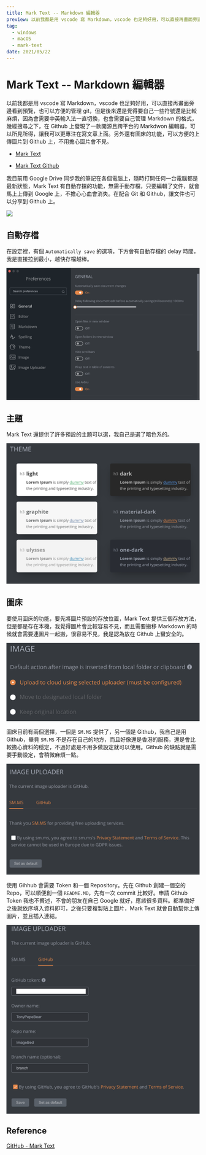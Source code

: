 ```yaml
---
title: Mark Text -- Markdown 編輯器
preview: 以前我都是用 vscode 寫 Markdown，vscode 也足夠好用，可以直接再畫面旁邊看到預覽，也可以方便的管理 git，但是後來還是覺得要自己一些符號還是比較麻煩，因為會需要中英輸入法一直切換，也會需要自己管理 Markdown 的格式，幾經搜尋之下，在 Github 上發現了一款開源且跨平台的 Markdwon 編輯器，可以所見所得，讓我可以更專注在寫文章上面。另外還有圖床的功能，可以方便的上傳圖片到 Github 上，不用擔心圖片會不見。
tag:
  - windows
  - macOS
  - mark-text
date: 2021/05/22
---
```


# Mark Text -- Markdown 編輯器

以前我都是用 vscode 寫 Markdown，vscode 也足夠好用，可以直接再畫面旁邊看到預覽，也可以方便的管理 git，但是後來還是覺得要自己一些符號還是比較麻煩，因為會需要中英輸入法一直切換，也會需要自己管理 Markdown 的格式，幾經搜尋之下，在 Github 上發現了一款開源且跨平台的 Markdwon 編輯器，可以所見所得，讓我可以更專注在寫文章上面。另外還有圖床的功能，可以方便的上傳圖片到 Github 上，不用擔心圖片會不見。

- [Mark Text](https://marktext.app/)

- [Mark Text Github](https://github.com/marktext/marktext)

我目前用 Google Drive 同步我的筆記在各個電腦上，隨時打開任何一台電腦都是最新狀態，Mark Text 有自動存擋的功能，無需手動存檔，只要編輯了文件，就會馬上上傳到 Google 上，不擔心心血會消失。在配合 Git 和 Github，讓文件也可以分享到 Github 上。

![](https://github.com/marktext/marktext/raw/develop/docs/marktext.png?raw=true)

## 自動存檔

在設定裡，有個 `Automatically save` 的選項，下方會有自動存檔的 delay 時間，我是直接拉到最小，越快存檔越棒。

![截圖 2021-02-17 下午5.27.38.png](https://raw.githubusercontent.com/TonyPepeBear/ImageBed/main/2021/02/17-17-27-46-%E6%88%AA%E5%9C%96%202021-02-17%20%E4%B8%8B%E5%8D%885.27.38.png)

## 主題

Mark Text 還提供了許多預設的主題可以選，我自己是選了暗色系的。

![截圖 2021-02-17 下午5.29.41.png](https://raw.githubusercontent.com/TonyPepeBear/ImageBed/main/2021/02/17-17-29-46-%E6%88%AA%E5%9C%96%202021-02-17%20%E4%B8%8B%E5%8D%885.29.41.png)

## 圖床

要使用圖床的功能，要先將圖片預設的存放位置，Mark Text 提供三個存放方法，但是都是存在本機，我覺得圖片會比較容易不見，而且需要搬移 Markdown 的時候就會需要連圖片一起搬，很容易不見，我是認為放在 Github 上蠻安全的。

![截圖 2021-02-17 下午5.33.52.png](https://raw.githubusercontent.com/TonyPepeBear/ImageBed/main/2021/02/17-17-33-59-%E6%88%AA%E5%9C%96%202021-02-17%20%E4%B8%8B%E5%8D%885.33.52.png)

圖床目前有兩個選擇，一個是 `SM.MS` 提供了，另一個是 Github，我自己是用 Github，畢竟 `SM.MS` 不是存在自己的地方，而且好像還是香港的服務，還是會比較擔心資料的穩定，不過好處是不用多做設定就可以使用。Github 的缺點就是需要手動設定，會稍微麻煩一點。

![截圖 2021-02-17 下午5.37.04.png](https://raw.githubusercontent.com/TonyPepeBear/ImageBed/main/2021/02/17-17-37-07-%E6%88%AA%E5%9C%96%202021-02-17%20%E4%B8%8B%E5%8D%885.37.04.png)

使用 Gihhub 會需要 Token 和一個 Repository。先在 Github 創建一個空的 Repo，可以順便創一個 `README.MD`，先有一次 commit 比較好。申請 Github Token 我也不贅述，不會的朋友在自己 Google 就好，應該很多資料。都準備好之後就依序填入資料即可，之後只要複製貼上圖片，Mark Text 就會自動幫你上傳圖片，並且插入連結。

![  ](https://raw.githubusercontent.com/TonyPepeBear/ImageBed/main/2021/02/17-17-41-03-%E6%88%AA%E5%9C%96%202021-02-17%20%E4%B8%8B%E5%8D%885.40.21.png)

## Reference

[GitHub - Mark Text](https://github.com/marktext/marktext)
